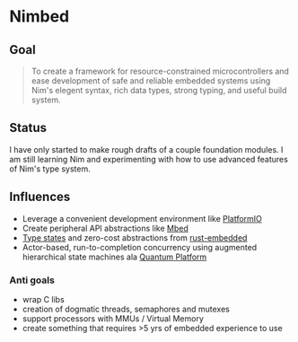 # Nimbed

## Goal

> To create a framework for resource-constrained microcontrollers
> and ease development of safe and reliable embedded systems
> using Nim's elegent syntax, rich data types, strong typing,
> and useful build system.

## Status

I have only started to make rough drafts of a couple foundation modules.
I am still learning Nim and experimenting with how to use advanced features
of Nim's type system.

## Influences

- Leverage a convenient development environment like [PlatformIO](https://platformio.org)
- Create peripheral API abstractions like [Mbed](https://os.mbed.com)
- [Type states](https://docs.rust-embedded.org/book/static-guarantees/typestate-programming.html) and zero-cost abstractions from [rust-embedded](https://github.com/rust-embedded)
- Actor-based, run-to-completion concurrency using augmented hierarchical state machines ala [Quantum Platform](https://www.state-machine.com/products/qp)

### Anti goals

- wrap C libs
- creation of dogmatic threads, semaphores and mutexes
- support processors with MMUs / Virtual Memory
- create something that requires >5 yrs of embedded experience to use
